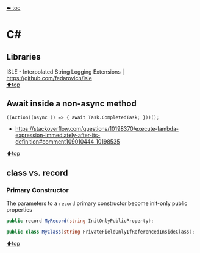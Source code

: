 ﻿###### <top>
[⬅️ toc](./README.md)
# C#

## Libraries
ISLE - Interpolated String Logging Extensions | https://github.com/fedarovich/isle  
[⬆️top](#top)

## Await inside a non-async method
    ((Action)(async () => { await Task.CompletedTask; }))();
- https://stackoverflow.com/questions/10198370/execute-lambda-expression-immediately-after-its-definition#comment109010444_10198535

[⬆️top](#top)

## class vs. record

### Primary Constructor

The parameters to a `record` primary constructor become init-only public properties
```cs
public record MyRecord(string InitOnlyPublicProperty);

public class MyClass(string PrivateFieldOnlyIfReferencedInsideClass);
```
[⬆️top](#top)